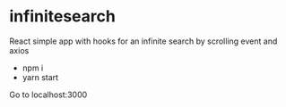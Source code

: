 # infinitesearch
React simple app with hooks for an infinite search by scrolling event and axios

* npm i
* yarn start

Go to localhost:3000
